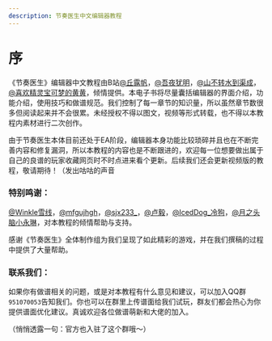 ```yaml
---
description: 节奏医生中文编辑器教程
---
```


# 序

《节奏医生》编辑器中文教程由B站[@丘露帆](https://space.bilibili.com/365306801)，[@吾夜犹明](https://space.bilibili.com/29219948)，[@山不转水到渠成](https://space.bilibili.com/4870582)，[@喜欢精灵宝可梦的黄黄](https://space.bilibili.com/589687399)，倾情提供。本电子书将尽量囊括编辑器的界面介绍，功能介绍，使用技巧和做谱规范。我们控制了每一章节的知识量，所以虽然章节数很多但阅读起来并不会很累。未经授权不得以图文，视频等形式转载，也不得以本教程内素材进行二次创作。

由于节奏医生本体目前还处于EA阶段，编辑器本身功能比较琐碎并且也在不断完善内容和修复漏洞，所以本教程的内容也是不断跟进的，欢迎每一位想要做出属于自己的良谱的玩家收藏网页时不时点进来看个更新。后续我们还会更新视频版的教程，敬请期待！（发出咕咕的声音

### 特别鸣谢： <a id="1"></a>

[@Winkle雪线](https://space.bilibili.com/2198423/)，[@mfgujhgh](https://space.bilibili.com/1369651)，[@sjx233\_](https://space.bilibili.com/36068407)，[@卢毅](https://space.bilibili.com/26101629)，[@IcedDog\_冷狗](https://space.bilibili.com/357428794)，[@月之头脑小永琳](https://space.bilibili.com/259265677)，对本教程的倾情帮助与支持。

感谢《节奏医生》全体制作组为我们呈现了如此精彩的游戏，并在我们撰稿的过程中提供了大量帮助。

### 联系我们： <a id="2"></a>

如果你有做谱相关的问题，或是对本教程有什么意见和建议，可以加入QQ群`951070053`告知我们。你也可以在群里上传谱面给我们试玩，群友们都会热心为你提供谱面优化建议。真诚欢迎各位做谱萌新和大佬的加入。

（悄悄透露一句：官方也入驻了这个群哦～）

